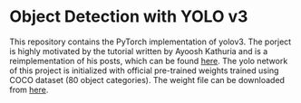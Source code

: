 # Object Detection with YOLO v3

This repository contains the PyTorch implementation of yolov3. The porject is highly motivated by the tutorial
written by Ayoosh Kathuria and is a reimplementation of his posts, which can be found [here](https://blog.paperspace.com/how-to-implement-a-yolo-object-detector-in-pytorch/).
The yolo network of this project is initialized with official pre-trained weights trained using COCO dataset (80 object categories). The weight file can be downloaded from [here](https://pjreddie.com/media/files/yolov3.weights).